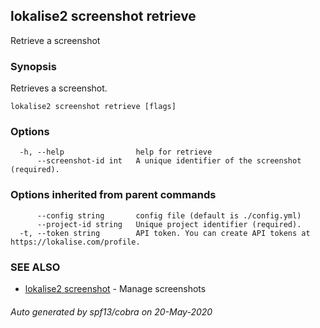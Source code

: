 ## lokalise2 screenshot retrieve

Retrieve a screenshot

### Synopsis

Retrieves a screenshot.

```
lokalise2 screenshot retrieve [flags]
```

### Options

```
  -h, --help                help for retrieve
      --screenshot-id int   A unique identifier of the screenshot (required).
```

### Options inherited from parent commands

```
      --config string       config file (default is ./config.yml)
      --project-id string   Unique project identifier (required).
  -t, --token string        API token. You can create API tokens at https://lokalise.com/profile.
```

### SEE ALSO

* [lokalise2 screenshot](lokalise2_screenshot.md)	 - Manage screenshots

###### Auto generated by spf13/cobra on 20-May-2020
